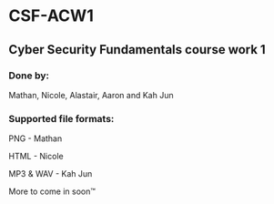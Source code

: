 # CSF-ACW1
## Cyber Security Fundamentals course work 1

### Done by:
Mathan, Nicole, Alastair, Aaron and Kah Jun

### Supported file formats:
PNG - Mathan

HTML - Nicole

MP3 & WAV - Kah Jun

More to come in soon™
